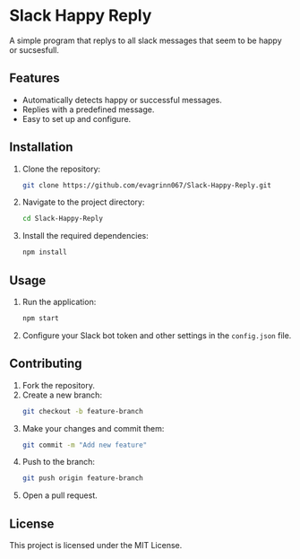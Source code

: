 # Slack Happy Reply
 A simple program that replys to all slack messages that seem to be happy or sucsesfull.

## Features

- Automatically detects happy or successful messages.
- Replies with a predefined message.
- Easy to set up and configure.

## Installation

1. Clone the repository:
    ```sh
    git clone https://github.com/evagrinn067/Slack-Happy-Reply.git
    ```
2. Navigate to the project directory:
    ```sh
    cd Slack-Happy-Reply
    ```
3. Install the required dependencies:
    ```sh
    npm install
    ```

## Usage

1. Run the application:
    ```sh
    npm start
    ```
2. Configure your Slack bot token and other settings in the `config.json` file.

## Contributing

1. Fork the repository.
2. Create a new branch:
    ```sh
    git checkout -b feature-branch
    ```
3. Make your changes and commit them:
    ```sh
    git commit -m "Add new feature"
    ```
4. Push to the branch:
    ```sh
    git push origin feature-branch
    ```
5. Open a pull request.

## License

This project is licensed under the MIT License.